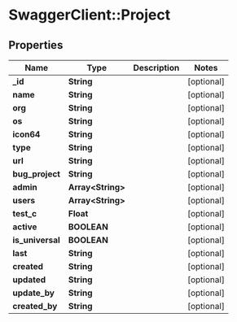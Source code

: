 # SwaggerClient::Project

## Properties
Name | Type | Description | Notes
------------ | ------------- | ------------- | -------------
**_id** | **String** |  | [optional] 
**name** | **String** |  | [optional] 
**org** | **String** |  | [optional] 
**os** | **String** |  | [optional] 
**icon64** | **String** |  | [optional] 
**type** | **String** |  | [optional] 
**url** | **String** |  | [optional] 
**bug_project** | **String** |  | [optional] 
**admin** | **Array&lt;String&gt;** |  | [optional] 
**users** | **Array&lt;String&gt;** |  | [optional] 
**test_c** | **Float** |  | [optional] 
**active** | **BOOLEAN** |  | [optional] 
**is_universal** | **BOOLEAN** |  | [optional] 
**last** | **String** |  | [optional] 
**created** | **String** |  | [optional] 
**updated** | **String** |  | [optional] 
**update_by** | **String** |  | [optional] 
**created_by** | **String** |  | [optional] 


